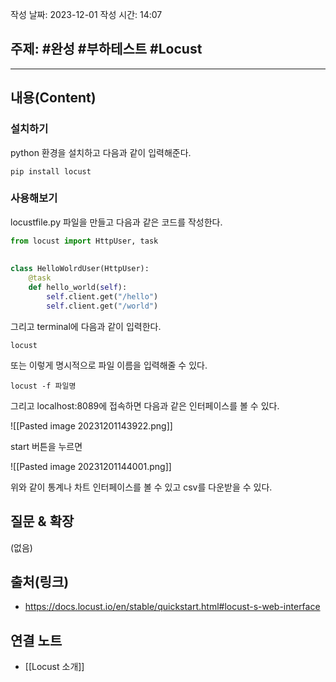 작성 날짜: 2023-12-01
작성 시간: 14:07

## 주제: #완성 #부하테스트 #Locust 

----
## 내용(Content)
### 설치하기

python 환경을 설치하고 다음과 같이 입력해준다.

```
pip install locust
```

### 사용해보기

locustfile.py 파일을 만들고 다음과 같은 코드를 작성한다.

```python
from locust import HttpUser, task  
  
  
class HelloWolrdUser(HttpUser):  
    @task  
    def hello_world(self):  
        self.client.get("/hello")  
        self.client.get("/world")
```

그리고 terminal에 다음과 같이 입력한다.

```
locust
```

또는 이렇게 명시적으로 파일 이름을 입력해줄 수 있다.

```
locust -f 파일명
```

그리고 localhost:8089에 접속하면 다음과 같은 인터페이스를 볼 수 있다.

![[Pasted image 20231201143922.png]]

start 버튼을 누르면 

![[Pasted image 20231201144001.png]]

위와 같이 통계나 차트 인터페이스를 볼 수 있고 csv를 다운받을 수 있다.



## 질문 & 확장

(없음)

## 출처(링크)
- https://docs.locust.io/en/stable/quickstart.html#locust-s-web-interface

## 연결 노트
- [[Locust 소개]]









